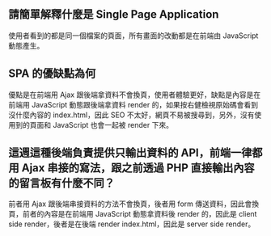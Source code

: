 ## 請簡單解釋什麼是 Single Page Application
使用者看到的都是同一個檔案的頁面，所有畫面的改動都是在前端由 JavaScript 動態產生。

## SPA 的優缺點為何
優點是在前端用 Ajax 跟後端拿資料不會換頁，使用者體驗更好，缺點是內容是在前端用 JavaScript 動態跟後端拿資料 render 的，如果按右健檢視原始碼會看到沒什麼內容的 index.html，因此 SEO 不太好，網頁不易被搜尋到，另外，沒有使用到的頁面和 JavaScript 也會一起被 render 下來。

## 這週這種後端負責提供只輸出資料的 API，前端一律都用 Ajax 串接的寫法，跟之前透過 PHP 直接輸出內容的留言板有什麼不同？
前者用 Ajax 跟後端串接資料的方法不會換頁，後者用 form 傳送資料，因此會換頁，前者的內容是在前端用 JavaScript 動態拿資料後 render 的，因此是 client side render，後者是在後端 render index.html，因此是 server side render。